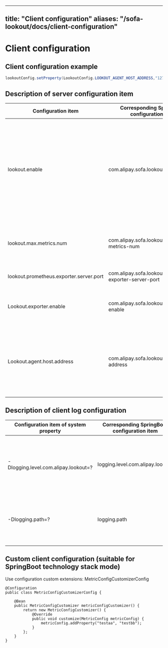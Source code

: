 
---
title: "Client configuration"
aliases: "/sofa-lookout/docs/client-configuration"
---


# Client configuration

## Client configuration example

```Java
lookoutConfig.setProperty(LookoutConfig.LOOKOUT_AGENT_HOST_ADDRESS,"127.0.0.1");

```
## Description of server configuration item 

| Configuration item | Corresponding SpringBoot configuration item | Default value | Description |
| ---| --- | ---| ---|
| lookout.enable | com.alipay.sofa.lookout.enable | true | Function switch, it defaults to true. If you change it to false (empty objects and empty methods), then all metrics comsume almost no memory and computing resource  |
| lookout.max.metrics.num | com.alipay.sofa.lookout.max-metrics-num |5000 | Maximum number limit of metrics, over which will be automatically ignored |
| lookout.prometheus.exporter.server.port| com.alipay.sofa.lookout.prometheus-exporter-server-port | 9494 | The port got by Prometheus |
Lookout.exporter.enable| com.alipay.sofa.lookout.exporter-enable | false | Whether or not to enable services that support passive collection |
Lookout.agent.host.address| com.alipay.sofa.lookout.agent-host-address | - | Proactively report the annotation address of the Agent server. Multiple addresses are separated by commas |

## Description of client log configuration

| Configuration item of system property  | Corresponding SpringBoot configuration item | Default Value | Description |
| ---| --- | ---| ---|
| -Dlogging.level.com.alipay.lookout=? | logging.level.com.alipay.lookout | warn | The log level of Lookout client. Debug to see the details of the report data |
| -Dlogging.path=? | logging.path | Directory of the current user | Modify SpringBoot V1 log directory, including "lookout/" log subdirectory |

## Custom client configuration (suitable for SpringBoot technology stack mode)

Use configuration custom extensions: MetricConfigCustomizerConfig
```
@Configuration
public class MetricConfigCustomizerConfig {

    @Bean
    public MetricConfigCustomizer metricConfigCustomizer() {
        return new MetricConfigCustomizer() {
            @Override
            public void customize(MetricConfig metricConfig) {
                metricConfig.addProperty("testaa", "testbb");
            }
        };
    }
}
```